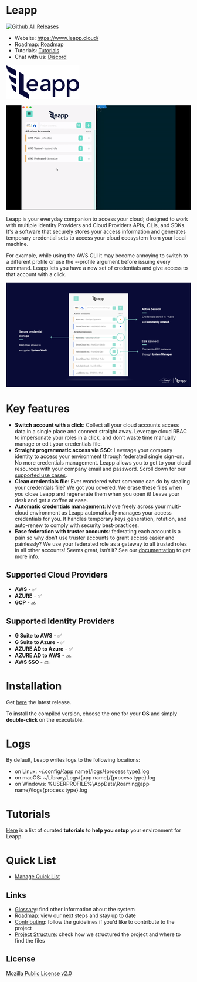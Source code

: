 Leapp
=========
[![Github All Releases](https://img.shields.io/github/downloads/noovolari/leapp/latest/total)]()

- Website: https://www.leapp.cloud/
- Roadmap: [Roadmap](https://github.com/Noovolari/leapp/projects/1)
- Tutorials: [Tutorials](#tutorials)
- Chat with us: [Discord](https://discord.gg/wHh2kyK) 

![logo](.github/images/README-1.png)

![Leapp App animation](.github/images/Leapp-animation.gif)

Leapp is your everyday companion to access your cloud; designed to work with multiple Identity Providers and Cloud Providers APIs, CLIs, and SDKs.
It's a software that securely stores your access information and generates temporary credential sets to access your cloud ecosystem from your local machine.

For example, while using the AWS CLI it may become annoying to switch to a different profile or use the --profile argument before issuing every command. Leapp lets you have a new set of credentials and give access to that account with a click.

![Leapp App](.github/images/Leapp-Keynote-pitch.001.png)

# Key features

- **Switch account with a click**: Collect all your cloud accounts access data in a single place and connect straight away. Leverage cloud RBAC to impersonate your roles in a click, and don’t waste time manually manage or edit your credentials file.
- **Straight programmatic access via SSO**: Leverage your company identity to access your environment through federated single sign-on. No more credentials management. Leapp allows you to get to your cloud resources with your company email and password. Scroll down for our [supported use cases](#supported-cloud-providers).
- **Clean credentials file**: Ever wondered what someone can do by stealing your credentials file? We got you covered. We erase these files when you close Leapp and regenerate them when you open it! Leave your desk and get a coffee at ease.
- **Automatic credentials management**: Move freely across your multi-cloud environment as Leapp automatically manages your access credentials for you. It handles temporary keys generation, rotation, and auto-renew to comply with security best-practices.
- **Ease federation with truster accounts**: federating each account is a pain so why don’t use truster accounts to grant access easier and painlessly? We use your federated role as a gateway to all trusted roles in all other accounts! Seems great, isn’t it? See our [documentation](https://github.com/Noovolari/leapp/blob/master/.github/GLOSSARY.md#trusting) to get more info.


## Supported Cloud Providers
- **AWS** - :white_check_mark:
- **AZURE** - :white_check_mark:
- **GCP** - :soon:

## Supported Identity Providers
- **G Suite to AWS** - :white_check_mark:
- **G Suite to Azure** - :white_check_mark:
- **AZURE AD to Azure** - :white_check_mark:
- **AZURE AD to AWS** - :soon:
- **AWS SSO** - :soon:

# Installation

Get [here](https://github.com/Noovolari/leapp/releases/latest) the latest release.

To install the compiled version, choose the one for your **OS** and simply **double-click** on the executable.

# Logs

By default, Leapp writes logs to the following locations:

- on Linux: ~/.config/{app name}/logs/{process type}.log
- on macOS: ~/Library/Logs/{app name}/{process type}.log
- on Windows: %USERPROFILE%\AppData\Roaming\{app name}\logs\{process type}.log

# Tutorials

[Here](.github/tutorials/TUTORIALS.md) is a list of curated **tutorials** to **help you setup** your environment for Leapp.

# Quick List

- [Manage Quick List](.github/tutorials/MANAGE_QUICK_LIST.md)

## Links

- [Glossary](.github/GLOSSARY.md): find other information about the system
- [Roadmap](https://github.com/Noovolari/leapp/projects/1): view our next steps and stay up to date
- [Contributing](./.github/CONTRIBUTING.md): follow the guidelines if you'd like to contribute to the project
- [Project Structure](./.github/PROJECT_STRUCTURE.md): check how we structured the project and where to find the files

## License

[Mozilla Public License v2.0](https://github.com/Noovolari/leapp/blob/master/LICENSE)
